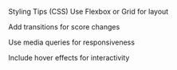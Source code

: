 Styling Tips (CSS)
Use Flexbox or Grid for layout

Add transitions for score changes

Use media queries for responsiveness

Include hover effects for interactivity
